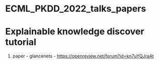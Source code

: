 # ECML_PKDD_2022_talks_papers

# Explainable knowledge discover tutorial
1. paper - glancenets - https://openreview.net/forum?id=kn7uYQJraAt
